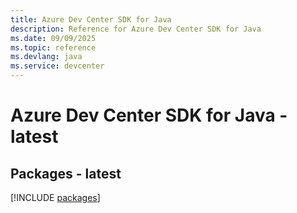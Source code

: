 ```yaml
---
title: Azure Dev Center SDK for Java
description: Reference for Azure Dev Center SDK for Java
ms.date: 09/09/2025
ms.topic: reference
ms.devlang: java
ms.service: devcenter
---
```

# Azure Dev Center SDK for Java - latest
## Packages - latest
[!INCLUDE [packages](dev-center-index.md)]